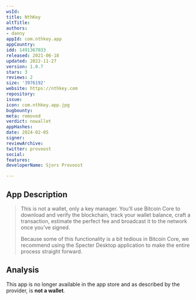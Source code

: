 ```yaml
---
wsId: 
title: NthKey
altTitle: 
authors:
- danny
appId: com.nthkey.app
appCountry: 
idd: 1491367033
released: 2021-06-18
updated: 2022-11-27
version: 1.0.7
stars: 3
reviews: 2
size: '3976192'
website: https://nthkey.com
repository: 
issue: 
icon: com.nthkey.app.jpg
bugbounty: 
meta: removed
verdict: nowallet
appHashes: 
date: 2024-02-05
signer: 
reviewArchive: 
twitter: provoost
social: 
features: 
developerName: Sjors Provoost

---
```


## App Description

> This is not a wallet, only a key manager. You’ll use Bitcoin Core to download and verify the blockchain, track your wallet balance, craft a transaction, estimate the perfect fee and broadcast it to the network once you’ve signed.
>
> Because some of this functionality is a bit tedious in Bitcoin Core, we recommend using the Specter Desktop application to make the entire process straight forward.

## Analysis 

This app is no longer available in the app store and as described by the provider, is **not a wallet**.